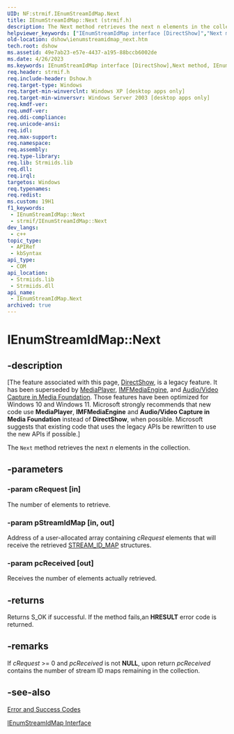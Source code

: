 ```yaml
---
UID: NF:strmif.IEnumStreamIdMap.Next
title: IEnumStreamIdMap::Next (strmif.h)
description: The Next method retrieves the next n elements in the collection.
helpviewer_keywords: ["IEnumStreamIdMap interface [DirectShow]","Next method","IEnumStreamIdMap.Next","IEnumStreamIdMap::Next","IEnumStreamIdMapNext","Next","Next method [DirectShow]","Next method [DirectShow]","IEnumStreamIdMap interface","dshow.ienumstreamidmap_next","strmif/IEnumStreamIdMap::Next"]
old-location: dshow\ienumstreamidmap_next.htm
tech.root: dshow
ms.assetid: 49e7ab23-e57e-4437-a195-88bccb6002de
ms.date: 4/26/2023
ms.keywords: IEnumStreamIdMap interface [DirectShow],Next method, IEnumStreamIdMap.Next, IEnumStreamIdMap::Next, IEnumStreamIdMapNext, Next, Next method [DirectShow], Next method [DirectShow],IEnumStreamIdMap interface, dshow.ienumstreamidmap_next, strmif/IEnumStreamIdMap::Next
req.header: strmif.h
req.include-header: Dshow.h
req.target-type: Windows
req.target-min-winverclnt: Windows XP [desktop apps only]
req.target-min-winversvr: Windows Server 2003 [desktop apps only]
req.kmdf-ver: 
req.umdf-ver: 
req.ddi-compliance: 
req.unicode-ansi: 
req.idl: 
req.max-support: 
req.namespace: 
req.assembly: 
req.type-library: 
req.lib: Strmiids.lib
req.dll: 
req.irql: 
targetos: Windows
req.typenames: 
req.redist: 
ms.custom: 19H1
f1_keywords:
 - IEnumStreamIdMap::Next
 - strmif/IEnumStreamIdMap::Next
dev_langs:
 - c++
topic_type:
 - APIRef
 - kbSyntax
api_type:
 - COM
api_location:
 - Strmiids.lib
 - Strmiids.dll
api_name:
 - IEnumStreamIdMap.Next
archived: true
---
```


# IEnumStreamIdMap::Next


## -description

\[The feature associated with this page, [DirectShow](/windows/win32/directshow/directshow), is a legacy feature. It has been superseded by [MediaPlayer](/uwp/api/Windows.Media.Playback.MediaPlayer), [IMFMediaEngine](/windows/win32/api/mfmediaengine/nn-mfmediaengine-imfmediaengine), and [Audio/Video Capture in Media Foundation](/windows/win32/medfound/audio-video-capture-in-media-foundation). Those features have been optimized for Windows 10 and Windows 11. Microsoft strongly recommends that new code use **MediaPlayer**, **IMFMediaEngine** and **Audio/Video Capture in Media Foundation** instead of **DirectShow**, when possible. Microsoft suggests that existing code that uses the legacy APIs be rewritten to use the new APIs if possible.\]

The <code>Next</code> method retrieves the next <i>n</i> elements in the collection.

## -parameters

### -param cRequest [in]

The number of elements to retrieve.

### -param pStreamIdMap [in, out]

Address of a user-allocated array containing <i>cRequest</i> elements that will receive the retrieved <a href="/windows/desktop/api/strmif/ns-strmif-stream_id_map">STREAM_ID_MAP</a> structures.

### -param pcReceived [out]

Receives the number of elements actually retrieved.

## -returns

Returns S_OK if successful. If the method fails,an <b>HRESULT</b> error code is returned.

## -remarks

If <i>cRequest</i> &gt;= 0 and <i>pcReceived</i> is not <b>NULL</b>, upon return <i>pcReceived</i> contains the number of stream ID maps remaining in the collection.

## -see-also

<a href="/windows/desktop/DirectShow/error-and-success-codes">Error and Success Codes</a>



<a href="/windows/desktop/api/strmif/nn-strmif-ienumstreamidmap">IEnumStreamIdMap Interface</a>